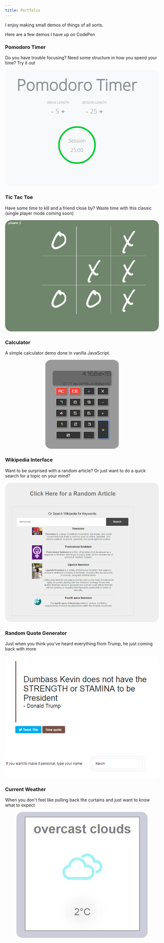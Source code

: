 ```yaml
---
title: Portfolio
---
```


I enjoy making small demos of things of all sorts.

Here are a few demos I have up on CodePen


### Pomodoro Timer

Do you have trouble focusing? Need some structure in how you spend your time? Try it out
<p align="center">
<a href="http://codepen.io/osfan501/pen/pNadPZ"> <img src="timer.png" style="border-radius: 20px"/></a>
</p>

### Tic Tac Toe

Have some time to kill and a friend close by? Waste time with this classic (single player mode coming soon)
<p align="center">
<a href="http://codepen.io/osfan501/pen/mWJraP"> <img src="ttt.png" style="border-radius: 20px"/></a>
</p>

### Calculator

A simple calculator demo done in vanilla JavaScript.
<p align="center">
<a href="http://codepen.io/osfan501/pen/MbOqmb"> <img src="calc.png" style="border-radius: 20px"/></a>
</p>


### Wikipedia Interface

Want to be surprised with a random article? Or just want to do a quick search for a topic on your mind?

<p align="center">
<a href="http://codepen.io/osfan501/pen/jrbWLq"> <img src="wiki.png" style="border-radius: 20px"/></a>
</p>

### Random Quote Generator

Just when you think you've heard everything from Trump, he just coming back with more

<p align="center">
<a href="http://codepen.io/osfan501/pen/rLYmXV"> <img src="trump.png" style="border-radius: 20px"/></a>
</p>


### Current Weather

When you don't feel like pulling back the curtains and just want to know what to expect

<p align="center">
<a href="http://codepen.io/osfan501/pen/kkbovr"> <img src="forecast.png" style="border-radius: 20px"/></a>
</p>
